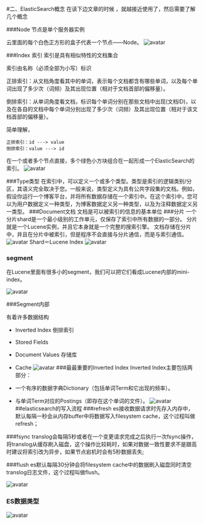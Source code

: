 
#二、ElasticSearch概念
在读下边文章的时候 ，就越接近使用了，然后需要了解几个概念



###Node
节点是单个服务器实例

云里面的每个白色正方形的盒子代表一个节点——Node。
![avatar](https://ss.csdn.net/p?https://mmbiz.qpic.cn/mmbiz_png/JdLkEI9sZffrWx0A45Her9bZODhNsSktOK6nnSfk9QGQMOJLZOMMl2wlYKd1uiaEibFsLjuQtEBeL8RyBa0Az7Zg/640)

###Index 索引
索引是具有相似特性的文档集合

索引由名称（必须全部为小写）标识

正排索引：从文档角度看其中的单词，表示每个文档都含有哪些单词，以及每个单词出现了多少次（词频）及其出现位置（相对于文档首部的偏移量）。

倒排索引：从单词角度看文档，标识每个单词分别在那些文档中出现(文档ID)，以及在各自的文档中每个单词分别出现了多少次（词频）及其出现位置（相对于该文档首部的偏移量）。

简单理解，
```$xslt
正排索引：id ---> value
倒排索引：value ---> id
```


在一个或者多个节点直接，多个绿色小方块组合在一起形成一个ElasticSearch的索引。
![avatar](https://ss.csdn.net/p?https://mmbiz.qpic.cn/mmbiz_png/JdLkEI9sZffrWx0A45Her9bZODhNsSkt7UsZDh1aXDyoRbWWa8oHibZd8vubYzovV8qKvhgVT7lON9ErMztVIDQ/640)

###Type类型
在索引中，可以定义一个或多个类型。类型是索引的逻辑类别/分区，其语义完全取决于您。一般来说，类型定义为具有公共字段集的文档。例如，假设你运行一个博客平台，并将所有数据存储在一个索引中。在这个索引中，您可以为用户数据定义一种类型，为博客数据定义另一种类型，以及为注释数据定义另一类型。
###Document文档
文档是可以被索引的信息的基本单位
###分片
一个分片shard是一个最小级别的工作单元，仅保存了索引中所有数据的一部分。 
分片就是一个Lucene实例，并且它本身就是一个完整的搜索引擎。 
文档存储在分片中，并且在分片中被索引，但是程序不会直接与分片通信，而是与索引通信。
![avatar](https://ss.csdn.net/p?https://mmbiz.qpic.cn/mmbiz_png/JdLkEI9sZffrWx0A45Her9bZODhNsSktlFXc08okMNZY3Sf0VnW3sA4XqL4OuOcpf9s2rezuiaNgibjCic4Fz6FOQ/640)
Shard＝Lucene Index
![avatar](https://ss.csdn.net/p?https://mmbiz.qpic.cn/mmbiz_png/JdLkEI9sZffrWx0A45Her9bZODhNsSkt28GbibzNzQrNFeew94C5ick9vibJeEDibx25icX1lBsySicibnXtcIKicEHxNA/640)
### segment
在Lucene里面有很多小的segment，我们可以把它们看成Lucene内部的mini-index。

![avatar](https://ss.csdn.net/p?https://mmbiz.qpic.cn/mmbiz_png/JdLkEI9sZffrWx0A45Her9bZODhNsSktnicias3h1GlKBYMJlvhMgf4Px4IMibv6JA1wZ9odDITPVm40rKqqTWNPA/640)

###Segment内部

有着许多数据结构

* Inverted Index 倒排索引
* Stored Fields 
* Document Values  存储库
* Cache
![avatar](https://ss.csdn.net/p?https://mmbiz.qpic.cn/mmbiz_png/JdLkEI9sZffrWx0A45Her9bZODhNsSktmeru4dTVXOWCibzCmDeCAM1EPf9jaliaNu5EiaqzyNN1xy3EmTWykiclYQ/640)
###最最重要的Inverted Index
Inverted Index主要包括两部分：

* 一个有序的数据字典Dictionary（包括单词Term和它出现的频率）。
* 与单词Term对应的Postings（即存在这个单词的文件）。
![avatar](https://ss.csdn.net/p?https://mmbiz.qpic.cn/mmbiz_png/JdLkEI9sZffrWx0A45Her9bZODhNsSktuhD1d9NU7HIcG3jr5x5DRTiczLW0lK9Gob4rYUyndiaoZAiafEuTGwo1g/640)
##elasticsearch的写入流程
###refresh
es接收数据请求时先存入内存中，默认每隔一秒会从内存buffer中将数据写入filesystem cache，这个过程叫做refresh；

###fsync
translog会每隔5秒或者在一个变更请求完成之后执行一次fsync操作，将translog从缓存刷入磁盘，这个操作比较耗时，如果对数据一致性要求不是跟高时建议将索引改为异步，如果节点宕机时会有5秒数据丢失;

###flush
es默认每隔30分钟会将filesystem cache中的数据刷入磁盘同时清空translog日志文件，这个过程叫做flush。

![avatar](https://img-blog.csdn.net/20180831120934971?watermark/2/text/aHR0cHM6Ly9ibG9nLmNzZG4ubmV0L1JfUF9K/font/5a6L5L2T/fontsize/400/fill/I0JBQkFCMA==/dissolve/70)


### ES数据类型
![avatar](https://img-blog.csdn.net/20171030202032340?watermark/2/text/aHR0cDovL2Jsb2cuY3Nkbi5uZXQvbGFveWFuZzM2MA==/font/5a6L5L2T/fontsize/400/fill/I0JBQkFCMA==/dissolve/70/gravity/SouthEast)

